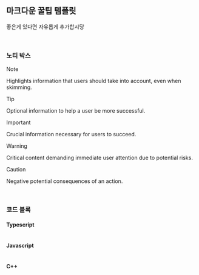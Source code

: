 ## 마크다운 꿀팁 템플릿

좋은게 있다면 자유롭게 추가합시당

<br />

### 노티 박스

> [!NOTE]
> Highlights information that users should take into account, even when skimming.

> [!TIP]
> Optional information to help a user be more successful.

> [!IMPORTANT]
> Crucial information necessary for users to succeed.

> [!WARNING]
> Critical content demanding immediate user attention due to potential risks.

> [!CAUTION]
> Negative potential consequences of an action.

<br />

### 코드 블록

#### Typescript

```ts

```

#### Javascript

```js

```

#### C++

```cpp

```
